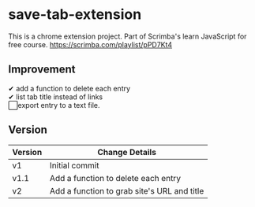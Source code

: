 # save-tab-extension
This is a chrome extension project. Part of Scrimba's learn JavaScript for free course. 
https://scrimba.com/playlist/pPD7Kt4

## Improvement
✔ add a function to delete each entry <br>
✔ list tab title instead of links <br>
⬜export entry to a text file. 

## Version 
| Version | Change Details |
|---------|-----------------|
|v1       | Initial commit  |
|v1.1     | Add a function to delete each entry|
|v2       | Add a function to grab site's URL and title|